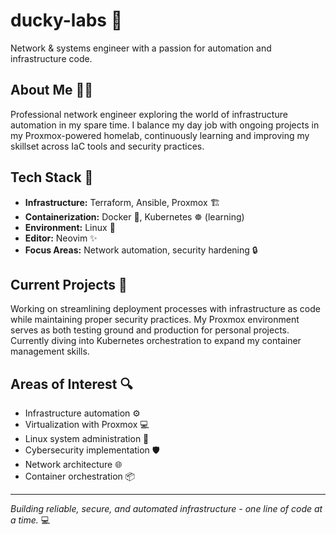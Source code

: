 # ducky-labs 🐤

Network & systems engineer with a passion for automation and infrastructure code.

## About Me 👨‍💻

Professional network engineer exploring the world of infrastructure automation in my spare time. I balance my day job with ongoing projects in my Proxmox-powered homelab, continuously learning and improving my skillset across IaC tools and security practices.

## Tech Stack 🔧

- **Infrastructure:** Terraform, Ansible, Proxmox 🏗️
- **Containerization:** Docker 🐳, Kubernetes ☸️ (learning)
- **Environment:** Linux 🐧
- **Editor:** Neovim ✨
- **Focus Areas:** Network automation, security hardening 🔒

## Current Projects 🚀

Working on streamlining deployment processes with infrastructure as code while maintaining proper security practices. My Proxmox environment serves as both testing ground and production for personal projects. Currently diving into Kubernetes orchestration to expand my container management skills.

## Areas of Interest 🔍

- Infrastructure automation ⚙️
- Virtualization with Proxmox 💻
- Linux system administration 🐧
- Cybersecurity implementation 🛡️
- Network architecture 🌐
- Container orchestration 📦

---

*Building reliable, secure, and automated infrastructure - one line of code at a time.* 💻
